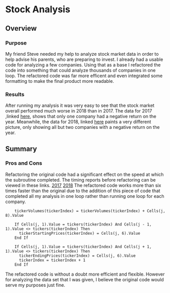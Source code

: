 # Stock Analysis

## Overview

### Purpose
My friend Steve needed my help to analyze stock market data in order to help advise his parents, who are preparing to invest. I already had a usable code for analyzing a few companies. Using that as a base I refactored the code into something that could analyze thousands of companies in one loop. The refactored code was far more efficent and even integrated some formatting to make the final product more readable.
### Results
After running my analysis it was very easy to see that the stock market overall performed much worse in 2018 than in 2017. The data for 2017 ,linked [here](Stock_Analysis_Visual_Aids/all_stocks_2017.png), shows that only one company had a negative return on the year. Meanwhile, the data for 2018, linked [here](Stock_Analysis_Visual_Aids/all_stocks_2018.png) paints a very different picture, only showing all but two companies with a negative return on the year.
## Summary

### Pros and Cons
Refactoring the original code had a significant effect on the speed at which the subroutine completed. The timing reports before refactoring can be viewed in these links. [2017](Stock_Analysis_Visual_Aids/nonrefactored2017.png) [2018](Stock_Analysis_Visual_Aids/nonrefactored2018.png)
The refactored code works more than six times faster than the original due to the addition of this piece of code that completed all my analysis in one loop rather than running one loop for each company. 
```
    tickerVolumes(tickerIndex) = tickerVolumes(tickerIndex) + Cells(j, 8).Value
        
    If Cells(j, 1).Value = tickers(tickerIndex) And Cells(j - 1, 1).Value <> tickers(tickerIndex) Then
      tickerStartingPrices(tickerIndex) = Cells(j, 6).Value
    End If
            
    If Cells(j, 1).Value = tickers(tickerIndex) And Cells(j + 1, 1).Value <> tickers(tickerIndex) Then
      tickerEndingPrices(tickerIndex) = Cells(j, 6).Value
      tickerIndex = tickerIndex + 1
    End If
```    
The refactored code is without a doubt more efficient and flexible. However for analyzing the data set that I was given, I believe the original code would serve my purposes just fine.
